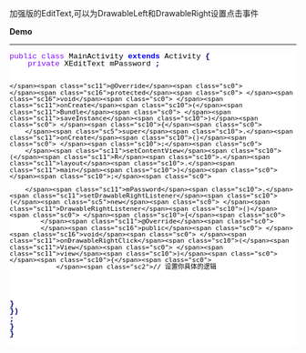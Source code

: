 ﻿<html>
<head>
<META http-equiv=Content-Type content="text/html; charset=windows-1252">
<title>Exported from Notepad++</title>
<style type="text/css">
span {
	font-family: 'Courier New';
	font-size: 10pt;
	color: #000000;
}
.sc0 {
}
.sc2 {
	color: #008000;
}
.sc5 {
	font-weight: bold;
	color: #0000FF;
}
.sc10 {
	font-weight: bold;
	color: #000080;
}
.sc11 {
}
.sc16 {
	color: #8000FF;
}
</style>
</head>
<body>

加强版的EditText,可以为DrawableLeft和DrawableRight设置点击事件

**Demo**

* * *

<div style="float: left; white-space: pre; line-height: 1; background: #FFFFFF; "><span class="sc16">public</span><span class="sc0"> </span><span class="sc16">class</span><span class="sc0"> </span><span class="sc11">MainActivity</span><span class="sc0"> </span><span class="sc5">extends</span><span class="sc0"> </span><span class="sc11">Activity</span><span class="sc0"> </span><span class="sc10">{</span><span class="sc0">
    </span><span class="sc16">private</span><span class="sc0"> </span><span class="sc11">XEditText</span><span class="sc0"> </span><span class="sc11">mPassword</span><span class="sc0"> </span><span class="sc10">;</span><span class="sc0">

    </span><span class="sc11">@Override</span><span class="sc0">
    </span><span class="sc16">protected</span><span class="sc0"> </span><span class="sc16">void</span><span class="sc0"> </span><span class="sc11">onCreate</span><span class="sc10">(</span><span class="sc11">Bundle</span><span class="sc0"> </span><span class="sc11">saveInstance</span><span class="sc10">)</span><span class="sc0"> </span><span class="sc10">{</span><span class="sc0">
        </span><span class="sc5">super</span><span class="sc10">.</span><span class="sc11">onCreate</span><span class="sc10">()</span><span class="sc0"> </span><span class="sc10">;</span><span class="sc0">
        </span><span class="sc11">setContentView</span><span class="sc10">(</span><span class="sc11">R</span><span class="sc10">.</span><span class="sc11">layout</span><span class="sc10">.</span><span class="sc11">main</span><span class="sc10">)</span><span class="sc0"> </span><span class="sc10">;</span><span class="sc0">

        </span><span class="sc11">mPassword</span><span class="sc10">.</span><span class="sc11">setDrawableRightListener</span><span class="sc10">(</span><span class="sc5">new</span><span class="sc0"> </span><span class="sc11">DrawableRightListener</span><span class="sc10">()</span><span class="sc0"> </span><span class="sc10">{</span><span class="sc0">            
            </span><span class="sc11">@Override</span><span class="sc0">
            </span><span class="sc16">public</span><span class="sc0"> </span><span class="sc16">void</span><span class="sc0"> </span><span class="sc11">onDrawableRightClick</span><span class="sc10">(</span><span class="sc11">View</span><span class="sc0"> </span><span class="sc11">view</span><span class="sc10">)</span><span class="sc0"> </span><span class="sc10">{</span><span class="sc0">
                </span><span class="sc2">// 设置你具体的逻辑
</span><span class="sc0">            </span><span class="sc10">}</span><span class="sc0">
        </span><span class="sc10">})</span><span class="sc0"> </span><span class="sc10">;</span><span class="sc0">
    </span><span class="sc10">}</span><span class="sc0">
</span><span class="sc10">}</span></div></body>
</html>